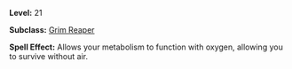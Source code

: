 <!-- TITLE: Spell: Breath Of The Dead -->
<!-- SUBTITLE:  -->

**Level:** 21

**Subclass:** [Grim Reaper](grim-reaper)

**Spell Effect:** Allows your metabolism to function with oxygen, allowing you to survive without air.